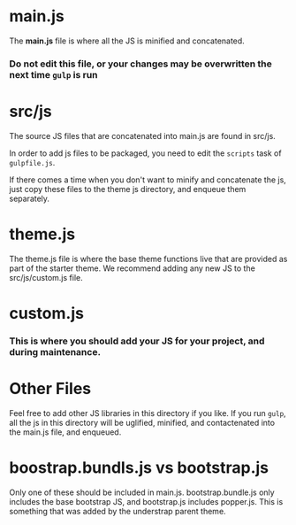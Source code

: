 # main.js
The **main.js** file is where all the JS is minified and concatenated.  

### Do not edit this file, or your changes may be overwritten the next time `gulp` is run

# src/js

The source JS files that are concatenated into main.js are found in src/js.

In order to add js files to be packaged, you need to edit the `scripts` task of `gulpfile.js`.

If there comes a time when you don't want to minify and concatenate the js, just copy these files to the theme js directory, and enqueue them separately.
# theme.js

The theme.js file is where the base theme functions live that are provided as part of the starter theme.  We recommend adding any new JS to the src/js/custom.js file.

# custom.js

### This is where you should add your JS for your project, and during maintenance.

# Other Files

Feel free to add other JS libraries in this directory if you like.  If you run `gulp`, all the js in this directory will be uglified, minified, and contactenated into the main.js file, and enqueued.

# boostrap.bundls.js vs bootstrap.js

Only one of these should be included in main.js.  bootstrap.bundle.js only includes the base bootstrap JS, and bootstrap.js includes popper.js.  This is something that was added by the understrap parent theme.